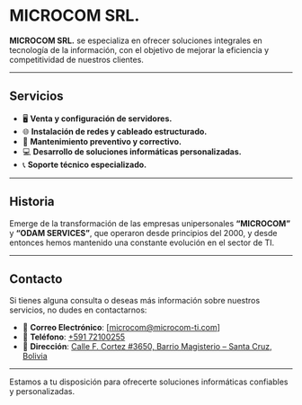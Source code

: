 # MICROCOM SRL.

**MICROCOM SRL.** se especializa en ofrecer soluciones integrales en tecnología de la información, con el objetivo de mejorar la eficiencia y competitividad de nuestros clientes.

---

## Servicios

- 🖥️ **Venta y configuración de servidores.**
- 🌐 **Instalación de redes y cableado estructurado.**
- 🔧 **Mantenimiento preventivo y correctivo.**
- 💻 **Desarrollo de soluciones informáticas personalizadas.**
- 📞 **Soporte técnico especializado.**

---

## Historia

Emerge de la transformación de las empresas unipersonales **“MICROCOM”** y **“ODAM SERVICES”**, que operaron desde principios del 2000, y desde entonces hemos mantenido una constante evolución en el sector de TI.

---

## Contacto

Si tienes alguna consulta o deseas más información sobre nuestros servicios, no dudes en contactarnos:

- 📧 **Correo Electrónico**: [microcom@microcom-ti.com]
- 📱 **Teléfono**: [+591 72100255](https://api.whatsapp.com/send/?phone=59172100255&text=Hola+%2AMICROCOM+TI+SRL%2A.+Necesito+más+información+sobre+Quienes+Somos+https%3A%2F%2Fmicrocom-ti.com%2Fquines-somos&type=phone_number&app_absent=0)
- 📍 **Dirección**: [Calle F. Cortez #3650, Barrio Magisterio – Santa Cruz, Bolivia](https://maps.app.goo.gl/GpAv9Bbr64oQdHhi7) 

---

Estamos a tu disposición para ofrecerte soluciones informáticas confiables y personalizadas.
